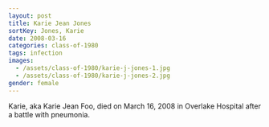 ```yaml
---
layout: post
title: Karie Jean Jones
sortKey: Jones, Karie
date: 2008-03-16
categories: class-of-1980
tags: infection
images:
  - /assets/class-of-1980/karie-j-jones-1.jpg
  - /assets/class-of-1980/karie-j-jones-2.jpg
gender: female
---
```

Karie, aka Karie Jean Foo, died on March 16, 2008 in Overlake Hospital after a battle with pneumonia.
